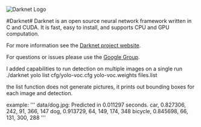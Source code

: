 ![Darknet Logo](http://pjreddie.com/media/files/darknet-black-small.png)

#Darknet#
Darknet is an open source neural network framework written in C and CUDA. It is fast, easy to install, and supports CPU and GPU computation.

For more information see the [Darknet project website](http://pjreddie.com/darknet).

For questions or issues please use the [Google Group](https://groups.google.com/forum/#!forum/darknet).

I added capabilities to run detection on multiple images on a single run
./darknet yolo list cfg/yolo-voc.cfg yolo-voc.weights files.list

the list function does not generate pictures, it prints out bounding boxes for
each image and detection.

example:
'''
data/dog.jpg: Predicted in 0.011297 seconds.
car, 0.827306, 242, 91, 366, 147
dog, 0.913729, 64, 149, 174, 348
bicycle, 0.845698, 66, 131, 300, 288
'''
